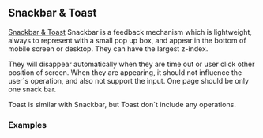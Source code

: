 ## Snackbar & Toast

[Snackbar & Toast](https://material.google.com/components/snackbars-toasts.html) Snackbar is a feedback mechanism which is lightweight, always to represent with a small pop up box, and appear in the bottom of mobile screen or desktop. They can have the largest z-index.

They will disappear automatically when they are time out or user click other position of screen. When they are appearing, it should not influence the user`s operation, and also not support the input. One page should be only one snack bar.

Toast is similar with  Snackbar, but Toast don`t include any operations.

### Examples

